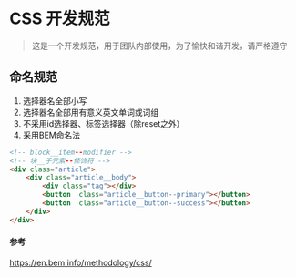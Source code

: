 # CSS 开发规范
> 这是一个开发规范，用于团队内部使用，为了愉快和谐开发，请严格遵守

## 命名规范
1. 选择器名全部小写
1. 选择器名全部用有意义英文单词或词组
1. 不采用id选择器、标签选择器（除reset之外）
1. 采用BEM命名法
```html
<!-- block__item--modifier -->
<!-- 块__子元素--修饰符 -->
<div class="article">
    <div class="article__body">
        <div class="tag"></div>
        <button  class="article__button--primary"></button>
        <button  class="article__button--success"></button>
    </div>
</div>
```

#### 参考 

https://en.bem.info/methodology/css/  